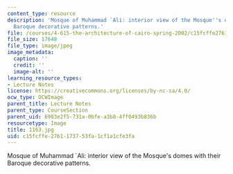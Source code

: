 ```yaml
---
content_type: resource
description: 'Mosque of Muhammad `Ali: interior view of the Mosque''s domes with their
  Baroque decorative patterns.'
file: /courses/4-615-the-architecture-of-cairo-spring-2002/c15fcffe2761173753fa1cf1a1cfe3fa_1163.jpg
file_size: 17648
file_type: image/jpeg
image_metadata:
  caption: ''
  credit: ''
  image-alt: ''
learning_resource_types:
- Lecture Notes
license: https://creativecommons.org/licenses/by-nc-sa/4.0/
ocw_type: OCWImage
parent_title: Lecture Notes
parent_type: CourseSection
parent_uid: 6903e2f5-731a-0bfe-a3b8-4ff0493b836b
resourcetype: Image
title: 1163.jpg
uid: c15fcffe-2761-1737-53fa-1cf1a1cfe3fa
---
```

Mosque of Muhammad `Ali: interior view of the Mosque's domes with their Baroque decorative patterns.